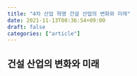 ```yaml
---
title: "4차 산업 혁명 건설 산업의 변화와 미래"
date: 2021-11-13T00:36:54+09:00
draft: false
categories: ["article"]
---
```


## 건설 산업의 변화와 미래
